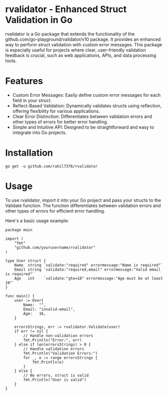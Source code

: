 
# rvalidator - Enhanced Struct Validation in Go

rvalidator is a Go package that extends the functionality of the github.com/go-playground/validator/v10 package. It provides an enhanced way to perform struct validation with custom error messages. This package is especially useful for projects where clear, user-friendly validation feedback is crucial, such as web applications, APIs, and data processing tools.


# Features

* Custom Error Messages: Easily define custom error messages for each field in your struct.
* Reflect-Based Validation: Dynamically validates structs using reflection, offering flexibility for various applications.
* Clear Error Distinction: Differentiates between validation errors and other types of errors for better error handling.
* Simple and Intuitive API: Designed to be straightforward and easy to integrate into Go projects.


# Installation
```
go get -u github.com/rahil7376/rvalidator

```

# Usage

To use rvalidator, import it into your Go project and pass your structs to the Validate function. The function differentiates between validation errors and other types of errors for efficient error handling.

Here's a basic usage example:

```
package main

import (
    "fmt"
    "github.com/yourusername/rvalidator"
)

type User struct {
    Name  string `validate:"required" errormessage:"Name is required"`
    Email string `validate:"required,email" errormessage:"Valid email is required"`
    Age   int    `validate:"gte=18" errormessage:"Age must be at least 18"`
}

func main() {
    user := User{
        Name:  "",
        Email: "invalid-email",
        Age:   16,
    }

    errorsStrings, err := rvalidator.Validate(user)
    if err != nil {
        // Handle non-validation errors
        fmt.Println("Error:", err)
    } else if len(errorsStrings) > 0 {
        // Handle validation errors
        fmt.Println("Validation Errors:")
        for _, e := range errorsStrings {
            fmt.Println(e)
        }
    } else {
        // No errors, struct is valid
        fmt.Println("User is valid")
    }
}


```



